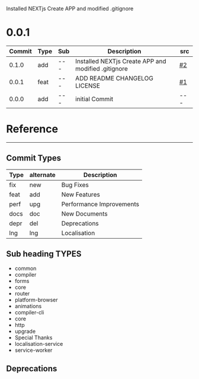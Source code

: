 

Installed NEXTjs Create APP and modified .gitignore

<!-- CHANGELOG SPLIT MARKER -->
<a name="0.0.1"></a>
# 0.0.1 
| Commit | Type | Sub |  Description | src |
| --- | --- | --- | --- | --- |
| 0.1.0 | add  | --- | Installed NEXTjs Create APP and modified .gitignore       |  [#2](https://github.com/DavitTec/eshop/releases/tag/v0.1.0) |
| 0.0.1 | feat | --- | ADD README CHANGELOG LICENSE               |  [#1](https://github.com/DavitTec/eshop/releases/tag/v0.0.1) |
| 0.0.0 | add  | --- | initial Commit   | --- |


<!-- CHANGELOG SPLIT MARKER -->

# Reference
----

## Commit Types

|Type|alternate|Description|
|  ---  | ---  |---                       |
|  fix  |new   | Bug Fixes                |
|  feat |add   | New Features             |
|  perf |upg   | Performance Improvements |
|  docs |doc   | New Documents            |
|  depr |del   | Deprecations             |
|  lng  |lng   | Localisation             |


## Sub heading TYPES
 - common
 - compiler
 - forms
 - core
 - router
 - platform-browser
 - animations
 - compiler-cli
 - core
 - http
 - upgrade
 - Special Thanks
 - localisation-service
 - service-worker

##  Deprecations
